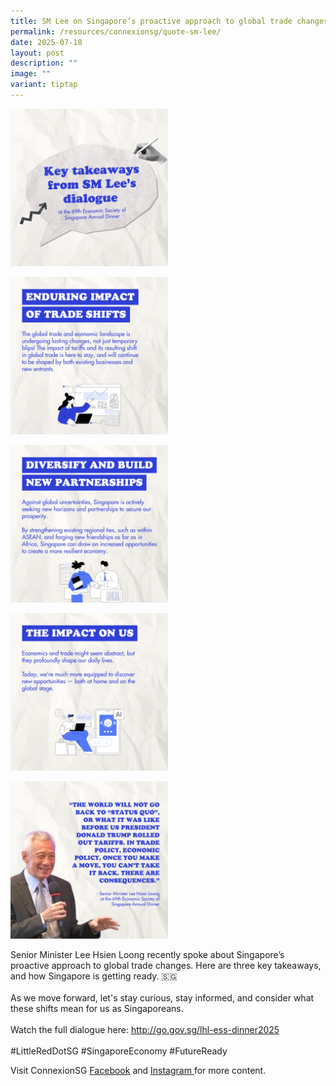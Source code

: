 ```yaml
---
title: SM Lee on Singapore’s proactive approach to global trade changes
permalink: /resources/connexionsg/quote-sm-lee/
date: 2025-07-18
layout: post
description: ""
image: ""
variant: tiptap
---
```

<p></p>
<div class="isomer-image-wrapper">
<img style="width: 50%;" height="auto" width="100%" alt="" src="/images/SMLee1.png">
</div>
<p></p>
<div class="isomer-image-wrapper">
<img style="width: 50%;" height="auto" width="100%" alt="" src="/images/SMLee2.png">
</div>
<p></p>
<div class="isomer-image-wrapper">
<img style="width: 50%;" height="auto" width="100%" alt="" src="/images/SMLee3.png">
</div>
<p></p>
<div class="isomer-image-wrapper">
<img style="width: 50%;" height="auto" width="100%" alt="" src="/images/SMLee4.png">
</div>
<p></p>
<div class="isomer-image-wrapper">
<img style="width: 50%;" height="auto" width="100%" alt="" src="/images/SMLee5.png">
</div>
<p>Senior Minister Lee Hsien Loong recently spoke about Singapore’s proactive
approach to global trade changes. Here are three key takeaways, and how
Singapore is getting ready. 🇸🇬
<br>
<br>As we move forward, let's stay curious, stay informed, and consider what
these shifts mean for us as Singaporeans.
<br>
<br>Watch the full dialogue here: <a href="http://go.gov.sg/lhl-ess-dinner2025" rel="noopener nofollow" target="_blank">http://go.gov.sg/lhl-ess-dinner2025</a>
<br>
<br>#LittleRedDotSG #SingaporeEconomy #FutureReady</p>
<p>Visit ConnexionSG <a href="https://www.facebook.com/ConnexionSG" rel="noopener nofollow" target="_blank"><u>Facebook</u></a> and
<a href="https://www.instagram.com/connexionsg/" rel="noopener nofollow" target="_blank"><u>Instagram </u>
</a>for more content.</p>
<p></p>